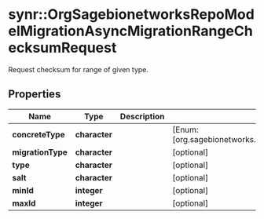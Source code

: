# synr::OrgSagebionetworksRepoModelMigrationAsyncMigrationRangeChecksumRequest

Request checksum for range of given type.

## Properties
Name | Type | Description | Notes
------------ | ------------- | ------------- | -------------
**concreteType** | **character** |  | [Enum: [org.sagebionetworks.repo.model.migration.AsyncMigrationRangeChecksumRequest]] 
**migrationType** | **character** |  | [optional] 
**type** | **character** |  | [optional] 
**salt** | **character** |  | [optional] 
**minId** | **integer** |  | [optional] 
**maxId** | **integer** |  | [optional] 


